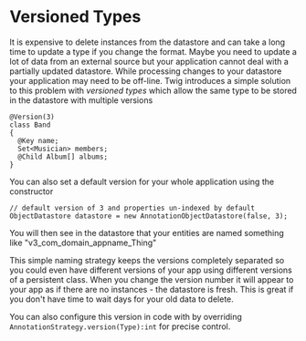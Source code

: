 # Versioned Types #

It is expensive to delete instances from the datastore and can take a long time to update a type if you change the format.  Maybe you need to update a lot of data from an external source but your application cannot deal with a partially updated datastore.  While processing changes to your datastore your application may need to be off-line.  Twig introduces a simple solution to this problem with _versioned types_ which allow the same type to be stored in the datastore with multiple versions

```
@Version(3)
class Band
{
  @Key name;
  Set<Musician> members;
  @Child Album[] albums;
}
```

You can also set a default version for your whole application using the constructor

```
// default version of 3 and properties un-indexed by default
ObjectDatastore datastore = new AnnotationObjectDatastore(false, 3);
```

You will then see in the datastore that your entities are named something like "v3\_com\_domain\_appname\_Thing"

This simple naming strategy keeps the versions completely separated so you could even have different versions of your app using different versions of a persistent class.  When you change the version number it will appear to your app as if there are no instances - the datastore is fresh.  This is great if you don't have time to wait days for your old data to delete.

You can also configure this version in code with by overriding `AnnotationStrategy.version(Type):int` for precise control.
